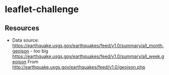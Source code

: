 # leaflet-challenge




## Resources
* Data source:
https://earthquake.usgs.gov/earthquakes/feed/v1.0/summary/all_month.geojson - too big
https://earthquake.usgs.gov/earthquakes/feed/v1.0/summary/all_week.geojson
From http://earthquake.usgs.gov/earthquakes/feed/v1.0/geojson.php
